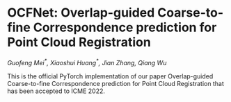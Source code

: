 # OCFNet: Overlap-guided Coarse-to-fine Correspondence prediction for Point Cloud Registration
*Guofeng Mei<sup>\*</sup>, Xiaoshui Huang<sup>\*</sup>, Jian Zhang, Qiang Wu*


This is the official PyTorch implementation of our paper Overlap-guided Coarse-to-fine Correspondence prediction for Point Cloud Registration that has been accepted to ICME 2022.
